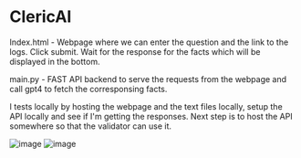 # ClericAI

Index.html - Webpage where we can enter the question and the link to the logs. Click submit. Wait for the response for the facts which will be displayed in the bottom.

main.py - FAST API backend to serve the requests from the webpage and call gpt4 to fetch the corresponsing facts.

I tests locally by hosting the webpage and the text files locally, setup the API locally and see if I'm getting the responses. Next step is to host the API somewhere so that the validator can use it. 

![image](https://github.com/PranavGrandhi/ClericAI/assets/39693342/257e8dbf-dd4e-435b-bc2a-ac45aeb1f5c0)
![image](https://github.com/PranavGrandhi/ClericAI/assets/39693342/208afeb0-d30f-4029-8fcf-eebc3f260d1b)



